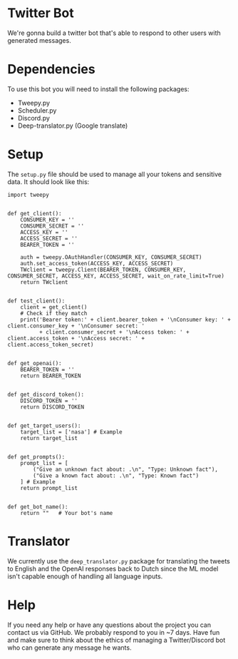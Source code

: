 # Twitter Bot
We're gonna build a twitter bot that's able to respond to other users with generated messages.

# Dependencies
To use this bot you will need to install the following packages:
- Tweepy.py
- Scheduler.py
- Discord.py
- Deep-translator.py (Google translate)

# Setup
The `setup.py` file should be used to manage all your tokens and sensitive data. 
It should look like this:
```
import tweepy


def get_client():
    CONSUMER_KEY = ''
    CONSUMER_SECRET = ''
    ACCESS_KEY = ''
    ACCESS_SECRET = ''
    BEARER_TOKEN = ''

    auth = tweepy.OAuthHandler(CONSUMER_KEY, CONSUMER_SECRET)
    auth.set_access_token(ACCESS_KEY, ACCESS_SECRET)
    TWclient = tweepy.Client(BEARER_TOKEN, CONSUMER_KEY, CONSUMER_SECRET, ACCESS_KEY, ACCESS_SECRET, wait_on_rate_limit=True)
    return TWclient


def test_client():
    client = get_client()
    # Check if they match
    print('Bearer token:' + client.bearer_token + '\nConsumer key: ' + client.consumer_key + '\nConsumer secret: '
          + client.consumer_secret + '\nAccess token: ' + client.access_token + '\nAccess secret: ' + client.access_token_secret)


def get_openai():
    BEARER_TOKEN = ''
    return BEARER_TOKEN
    

def get_discord_token():
    DISCORD_TOKEN = ''
    return DISCORD_TOKEN


def get_target_users():
    target_list = ['nasa'] # Example
    return target_list


def get_prompts():
    prompt_list = [
        ("Give an unknown fact about: .\n", "Type: Unknown fact"),
        ("Give a known fact about: .\n", "Type: Known fact")
    ] # Example
    return prompt_list


def get_bot_name():
    return ""   # Your bot's name
```

# Translator
We currently use the `deep_translator.py` package for translating the tweets to English and the OpenAI responses back to 
Dutch since the ML model isn't capable enough of handling all language inputs.

# Help
If you need any help or have any questions about the project you can contact us via GitHub. We probably respond
to you in ~7 days. Have fun and make sure to think about the ethics of managing a Twitter/Discord bot who
can generate any message he wants.